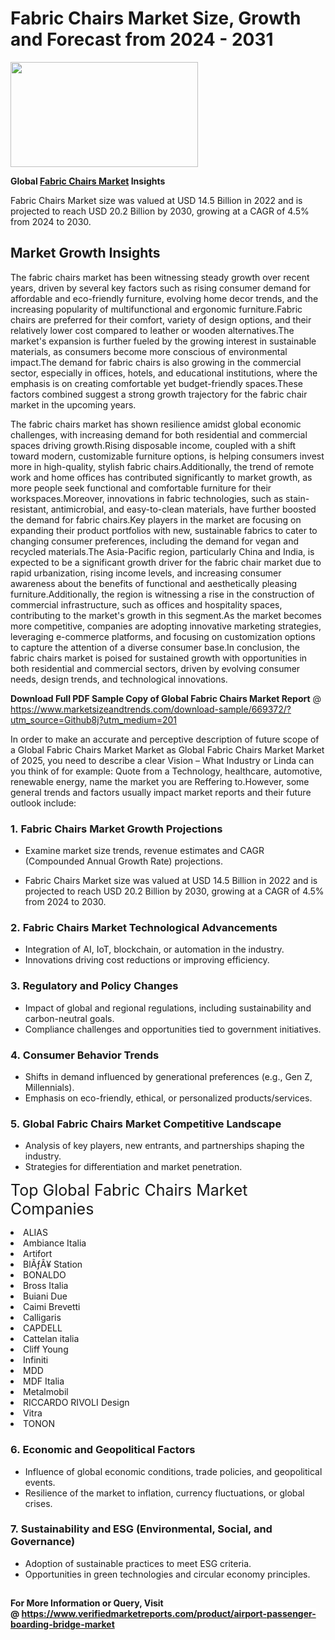<H1>Fabric Chairs Market Size, Growth and Forecast from 2024 - 2031</H1><img class="aligncenter size-medium wp-image-584254" src="https://thirdeyenews.in/wp-content/uploads/2024/09/Global-Market-Research-300x168.jpeg" alt="" width="300" height="168" /><p><strong>Global&nbsp;<a href="https://www.marketsizeandtrends.com/download-sample/669372/?utm_source=Github8j?utm_medium=201">Fabric Chairs Market</a> Insights</strong></p><p>Fabric Chairs Market size was valued at USD 14.5 Billion in 2022 and is projected to reach USD 20.2 Billion by 2030, growing at a CAGR of 4.5% from 2024 to 2030.</p><p><h2>Market Growth Insights</h2> <p>The fabric chairs market has been witnessing steady growth over recent years, driven by several key factors such as rising consumer demand for affordable and eco-friendly furniture, evolving home decor trends, and the increasing popularity of multifunctional and ergonomic furniture.Fabric chairs are preferred for their comfort, variety of design options, and their relatively lower cost compared to leather or wooden alternatives.The market's expansion is further fueled by the growing interest in sustainable materials, as consumers become more conscious of environmental impact.The demand for fabric chairs is also growing in the commercial sector, especially in offices, hotels, and educational institutions, where the emphasis is on creating comfortable yet budget-friendly spaces.These factors combined suggest a strong growth trajectory for the fabric chair market in the upcoming years.</p> <p>The fabric chairs market has shown resilience amidst global economic challenges, with increasing demand for both residential and commercial spaces driving growth.Rising disposable income, coupled with a shift toward modern, customizable furniture options, is helping consumers invest more in high-quality, stylish fabric chairs.Additionally, the trend of remote work and home offices has contributed significantly to market growth, as more people seek functional and comfortable furniture for their workspaces.Moreover, innovations in fabric technologies, such as stain-resistant, antimicrobial, and easy-to-clean materials, have further boosted the demand for fabric chairs.Key players in the market are focusing on expanding their product portfolios with new, sustainable fabrics to cater to changing consumer preferences, including the demand for vegan and recycled materials.The Asia-Pacific region, particularly China and India, is expected to be a significant growth driver for the fabric chair market due to rapid urbanization, rising income levels, and increasing consumer awareness about the benefits of functional and aesthetically pleasing furniture.Additionally, the region is witnessing a rise in the construction of commercial infrastructure, such as offices and hospitality spaces, contributing to the market's growth in this segment.As the market becomes more competitive, companies are adopting innovative marketing strategies, leveraging e-commerce platforms, and focusing on customization options to capture the attention of a diverse consumer base.In conclusion, the fabric chairs market is poised for sustained growth with opportunities in both residential and commercial sectors, driven by evolving consumer needs, design trends, and technological innovations.</p> <p><span class=""><strong>Download Full PDF Sample Copy of Global Fabric Chairs Market Report</strong> @ <a href="https://www.marketsizeandtrends.com/download-sample/669372/?utm_source=Github8j?utm_medium=201" target="_blank">https://www.marketsizeandtrends.com/download-sample/669372/?utm_source=Github8j?utm_medium=201</a></span></p><p>In order to make an accurate and perceptive description of future scope of a Global&nbsp;Fabric Chairs Market Market as Global&nbsp;Fabric Chairs Market Market of 2025, you need to describe a clear Vision &ndash; What Industry or Linda can you think of for example: Quote from a Technology, healthcare, automotive, renewable energy, name the market you are Reffering to.However, some general trends and factors usually impact market reports and their future outlook include:</p><h3>1.&nbsp;<strong>Fabric Chairs Market Growth Projections</strong></h3><ul><li>Examine market size trends, revenue estimates and CAGR (Compounded Annual Growth Rate) projections.</li><li><p>Fabric Chairs Market size was valued at USD 14.5 Billion in 2022 and is projected to reach USD 20.2 Billion by 2030, growing at a CAGR of 4.5% from 2024 to 2030.</p></li></ul><h3>2.&nbsp;<strong>Fabric Chairs Market Technological Advancements</strong></h3><ul><li>Integration of AI, IoT, blockchain, or automation in the industry.</li><li>Innovations driving cost reductions or improving efficiency.</li></ul><h3>3.&nbsp;<strong>Regulatory and Policy Changes</strong></h3><ul><li>Impact of global and regional regulations, including sustainability and carbon-neutral goals.</li><li>Compliance challenges and opportunities tied to government initiatives.</li></ul><h3>4.&nbsp;<strong>Consumer Behavior Trends</strong></h3><ul><li>Shifts in demand influenced by generational preferences (e.g., Gen Z, Millennials).</li><li>Emphasis on eco-friendly, ethical, or personalized products/services.</li></ul><h3>5.&nbsp;<strong>Global Fabric Chairs Market Competitive Landscape</strong></h3><ul><li>Analysis of key players, new entrants, and partnerships shaping the industry.</li><li>Strategies for differentiation and market penetration.</li></ul><p data-pm-slice="1 1 []"><span style="color: inherit; font-family: inherit; font-size: 25px;">Top Global Fabric Chairs Market Companies</span></p><div class="" data-test-id=""><p><li>ALIAS</li><li> Ambiance Italia</li><li> Artifort</li><li> BlÃƒÂ¥ Station</li><li> BONALDO</li><li> Bross Italia</li><li> Buiani Due</li><li> Caimi Brevetti</li><li> Calligaris</li><li> CAPDELL</li><li> Cattelan italia</li><li> Cliff Young</li><li> Infiniti</li><li> MDD</li><li> MDF Italia</li><li> Metalmobil</li><li> RICCARDO RIVOLI Design</li><li> Vitra</li><li> TONON</li></p></div><h3>6.&nbsp;<strong>Economic and Geopolitical Factors</strong></h3><ul><li>Influence of global economic conditions, trade policies, and geopolitical events.</li><li>Resilience of the market to inflation, currency fluctuations, or global crises.</li></ul><h3>7.&nbsp;<strong>Sustainability and ESG (Environmental, Social, and Governance)</strong></h3><ul><li>Adoption of sustainable practices to meet ESG criteria.</li><li>Opportunities in green technologies and circular economy principles.</li></ul><h2><strong style="font-size: 14px;">For More Information or Query, Visit @&nbsp;</strong><a style="background-color: #ffffff; font-size: 14px;" href="https://www.marketsizeandtrends.com/report/fabric-chairs-market/" target="_blank">https://www.verifiedmarketreports.com/product/airport-passenger-boarding-bridge-market</a></h2>